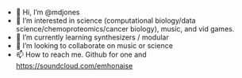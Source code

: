 - 👋 Hi, I’m @mdjones
- 👀 I’m interested in science (computational biology/data science/chemoproteomics/cancer biology), music, and vid games.
- 🌱 I’m currently learning synthesizers / modular
- 💞️ I’m looking to collaborate on music or science
- 📫 How to reach me. Github for one and <https://soundcloud.com/emhonaise> 

<!---
mdjones/mdjones is a ✨ special ✨ repository because its `README.md` (this file) appears on your GitHub profile.
You can click the Preview link to take a look at your changes.
--->
